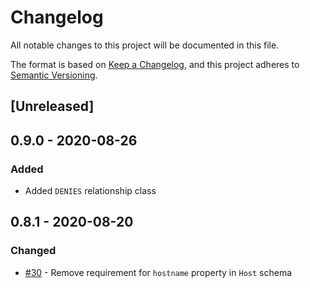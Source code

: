 # Changelog

All notable changes to this project will be documented in this file.

The format is based on [Keep a Changelog](https://keepachangelog.com/en/1.0.0/),
and this project adheres to
[Semantic Versioning](https://semver.org/spec/v2.0.0.html).

## [Unreleased]

## 0.9.0 - 2020-08-26

### Added

- Added `DENIES` relationship class

## 0.8.1 - 2020-08-20

### Changed

- [#30](https://github.com/JupiterOne/data-model/issues/30) - Remove requirement
  for `hostname` property in `Host` schema
